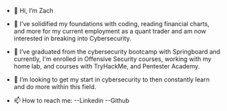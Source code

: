 - 👋 Hi, I’m Zach

- 👀 I've solidified my foundations with coding, reading financial charts, and more for my current employment as a quant trader and am now interested in breaking into Cybersecurity.

- 🌱 I’ve graduated from the cybersecurity bootcamp with Springboard and currently, I'm enrolled in Offensive Security courses, working with my home lab, and courses with TryHackMe, and Pentester Academy.

- 💞️ I’m looking to get my start in cybersecurity to then constantly learn and do more within this field. 

- 📫 How to reach me:
  --Linkedin
  --Github

<!---
ZVR999/ZVR999 is a ✨ special ✨ repository because its `README.md` (this file) appears on your GitHub profile.
You can click the Preview link to take a look at your changes.
--->

